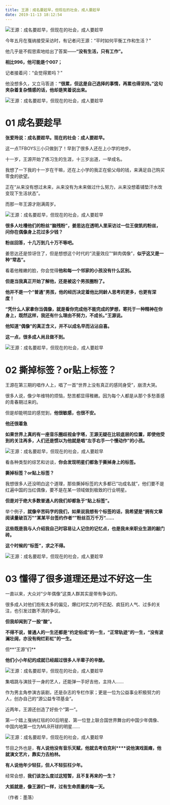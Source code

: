 ```yaml
---
title: 王源：成名要趁早，但现在的社会，成人要趁早
date: 2019-11-13 18:12:54
---
```

![王源：成名要趁早，但现在的社会，成人要趁早](http://p3.pstatp.com/large/pgc-image/094a747094494827b30b9dd32d7b2313)
 


 今年五月在戛纳接受采访时，有记者问王源：“平时如何平衡工作和生活？”

 他几乎是不假思索地给出了答案——**“没有生活，只有工作”。**

 **相比996，他可能是个007；**

 记者接着问：“会觉得累吗？”

 他没想多久，又立马答道：**“很累，但这是自己选择的事情，再累也得坚持。”这句夹杂着复杂情感的话，他却是笑着说出来。**

![王源：成名要趁早，但现在的社会，成人要趁早](http://p1.pstatp.com/large/pgc-image/ead398ede2bc4e69a59d64e0fbcda034)
 


# **01 成名要趁早**

 **张爱玲说：成名要趁早。现在的社会：成人要趁早。**

 这一点TFBOYS三小只做到了！早到了很多人还在上小学的地步。

 十一岁，王源开始了练习生的生涯，十三岁出道，一举成名。

 我想了一下我的十一岁在干嘛，还在上小学的我正在偷父母的钱，来满足自己购买零食的欲望。

 正在“从来没有想过未来，从来没有为未来做过什么努力，从来没想着铺垫汗水改变现下生活状态”。

 而那一年王源才刚满周岁。

![王源：成名要趁早，但现在的社会，成人要趁早](http://p1.pstatp.com/large/pgc-image/292311cb7d3d4cb9aa5725af700a5508)
 


 **很多人吐槽他们的粉丝“脑残粉”，姜思达在透明人里采访过一位王俊凯的粉丝，问你在偶像身上花过多少钱？**

 **粉丝回答，十几万到几十万不等吧。**

 姜思达还是惊讶住了，但是想想这个时代的“流量效应”“鲜肉偶像”，**似乎这又是一种“常态”。**

 看着他稚嫩的脸，你会觉得**他和每一个邻家的小孩没有什么区别。**

 **但是当我真正开始了解他，还是被这个男孩圈粉了。**

 **他并不是一个“普通”男孩，他的经历决定着他比同龄人思考的更多，也更有深度！**

 **“凭什么人家拿你当偶像，就是看你完成他不能完成的梦想，寄托于一种精神在你身上，既然这样，我还有什么理由不努力，不成长。”王源说。**

 **他知道“偶像”的真正含义，并不以成名早而沾沾自喜。**

 **这一点，很多成人尚且做不到。**

![王源：成名要趁早，但现在的社会，成人要趁早](http://p1.pstatp.com/large/pgc-image/9793861794414a71b0acb5a2fd7e7684)
 


# **02 撕掉标签？or贴上标签？**

 王源在第三期的唱作人上，唱了一首“世界上没有真正的感同身受”，崩溃大哭。

 很多人说，像少年维特的烦恼，愁苦都显得稚嫩。因为每个人都是从那个多愁善感的青春期过来的。

 但是却能明显的感觉到，**他很敏感，也很不安。**

 **他还很着急**

 **如果世界上真的有一座音乐圈歧视金字塔，王源无疑在比较底层的位置，即使他受到的关注再多，人们还是惯以为他就是唱“左手右手一个慢动作”的小孩。**

![王源：成名要趁早，但现在的社会，成人要趁早](http://p1.pstatp.com/large/pgc-image/f7810560165e4402881e01d9b88d6d5c)
 


 看各种类型的综艺和访谈，**你会发现明星们都急于撕掉身上的标签。**

 **撕掉标签？or贴上标签？**

 我想很多人还没明白这个道理，那些撕掉标签的大多都已“功成名就”，他们要不是红遍中国的当红偶像，要不是在某一领域做到极致的行业明星。

 **但是对于绝大多数普通人的我们却都急于“贴上标签”。**

 举个例子，**就像辛苦码字的我们，如果说我想有个标签的话，我希望是“拥有文章阅读量破百万"”某某平台签约作者“”粉丝百万千万“……**

 **这些既是我与人介绍我自己时容易让人记住的记忆点，也是我未来职业生涯的敲门砖。**

 **这个时候的“标签”，求之不得。**

![王源：成名要趁早，但现在的社会，成人要趁早](http://p9.pstatp.com/large/pgc-image/957f18f9db774106b6464bac5dd625e8)
 


# **03 懂得了很多道理还是过不好这一生**

 一直以来，大众对“少年偶像”这类人群其实是带有争议的。

 很多成人对他们抱有太多的偏见，爆红时实力的不匹配、疯狂的人气、过多的关注，也引发过数不清的争议。

 **但我却闻到了一股“酸”。**

 **不得不说，普通人的一生还都是“约定俗成”的一生，“正常轨迹”的一生，“没有波澜壮阔，亦没有绚烂彩虹”的一生。**

 但**“王源”们**

 **他们小小年纪的成就已经超过很多人半辈子的辛酸。**

![王源：成名要趁早，但现在的社会，成人要趁早](http://p1.pstatp.com/large/pgc-image/8f59b205e74f4cf69078530bd363fd46)
 


 集唱跳与演技于一身的艺人，还能弹一手好吉他，主持人......

 作为男主角参演古装剧，还是杂志的专栏作家；更是一位为公益事业积极努力的人，创办自己的“源公益专项基金”。

 近两年，王源还创造了好些个“第一”。

 第一个踏上戛纳红毯的00后明星、第一位登上联合国世界舞台的中国少年偶像、中国内地第一位为MLB开球的明星......

![王源：成名要趁早，但现在的社会，成人要趁早](http://p1.pstatp.com/large/pgc-image/92ebba4f2e7c45eb8b00ef657c0ee94c)
 


 节目之外也是，**有人说他没有音乐天赋，他就去考伯克利****说他演戏面瘫，他就演文艺片，靠实力去柏林。**

 **有人说他年少轻狂，但人不轻狂枉少年。**

 经常会想，**我们该怎么度过这短暂，且不复再来的一生？**

 **大抵就是，像王源们一样，过有生命质量的每一天。**

 （作者：墨落）
